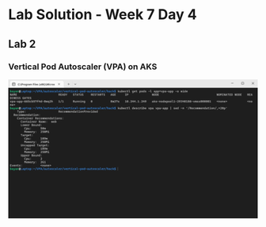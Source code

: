 # Lab Solution - Week 7 Day 4
## Lab 2
### Vertical Pod Autoscaler (VPA) on AKS

![Screenshot 2025-10-21 152941](./Screenshot%202025-10-21%20152941.png)
